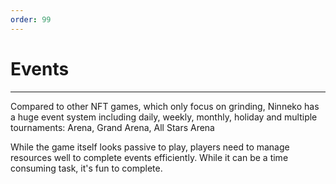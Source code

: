 ```yaml
---
order: 99
---
```

# Events
---

Compared to other NFT games, which only focus on grinding, Ninneko has a huge event system including daily, weekly, monthly, holiday and multiple tournaments: Arena, Grand Arena, All Stars Arena

While the game itself looks passive to play, players need to manage resources well to complete events efficiently. While it can be a time consuming task, it's fun to complete.
